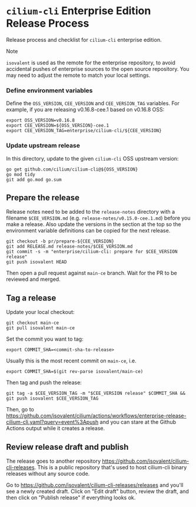 # `cilium-cli` Enterprise Edition Release Process

Release process and checklist for `cilium-cli` enterprise edition.

> [!NOTE]
> `isovalent` is used as the remote for the enterprise repository, to avoid
> accidental pushes of enterprise sources to the open source repository. You
> may need to adjust the remote to match your local settings.

### Define environment variables

Define the `OSS_VERSION`, `CEE_VERSION` and `CEE_VERSION_TAG` variables. For
example, if you are releasing v0.16.8-cee.1 based on v0.16.8 OSS:

    export OSS_VERSION=v0.16.8
    export CEE_VERSION=${OSS_VERSION}-cee.1
    export CEE_VERSION_TAG=enterprise/cilium-cli/${CEE_VERSION}

### Update upstream release

In this directory, update to the given `cilium-cli` OSS upstream version:

    go get github.com/cilium/cilium-cli@${OSS_VERSION}
    go mod tidy
    git add go.mod go.sum

## Prepare the release

Release notes need to be added to the  `release-notes` directory with a
filename `$CEE_VERSION.md` (e.g. `release-notes/v0.15.0-cee.1.md`) before you
make a release. Also update the versions in the section at the top so the
environment variable definitions can be copied for the next release.

    git checkout -b pr/prepare-${CEE_VERSION}
    git add RELEASE.md release-notes/$CEE_VERSION.md
    git commit -s -m "enterprise/cilium-cli: prepare for $CEE_VERSION release"
    git push isovalent HEAD

Then open a pull request against `main-ce` branch. Wait for the PR to be reviewed and merged.

## Tag a release

Update your local checkout:

    git checkout main-ce
    git pull isovalent main-ce

Set the commit you want to tag:

    export COMMIT_SHA=<commit-sha-to-release>

Usually this is the most recent commit on `main-ce`, i.e.

    export COMMIT_SHA=$(git rev-parse isovalent/main-ce)

Then tag and push the release:

    git tag -a $CEE_VERSION_TAG -m "$CEE_VERSION release" $COMMIT_SHA && git push isovalent $CEE_VERSION_TAG

Then, go to
https://github.com/isovalent/cilium/actions/workflows/enterprise-release-cilium-cli.yaml?query=event%3Apush
and you can stare at the Github Actions output while it creates a release.

## Review release draft and publish

The release goes to another repository https://github.com/isovalent/cilium-cli-releases. This is
a public repository that's used to host cilium-cli binary releases without any source code.

Go to https://github.com/isovalent/cilium-cli-releases/releases and you'll see a newly created
draft. Click on "Edit draft" button, review the draft, and then click on "Publish release" if
everything looks ok.
